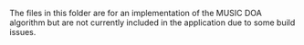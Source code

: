 The files in this folder are for an implementation of the MUSIC DOA algorithm but are not currently included in the application due to some build issues.
